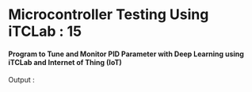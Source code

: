 # Microcontroller Testing Using iTCLab : 15

#### Program to Tune and Monitor PID Parameter with Deep Learning using iTCLab and Internet of Thing (IoT)

Output :
